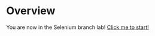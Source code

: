 # Overview
You are now in the Selenium branch lab! [Click me to start!](https://github.com/CbarNC/Group3-repo-projects/blob/Selenium/Selenium%20Lab.md)
